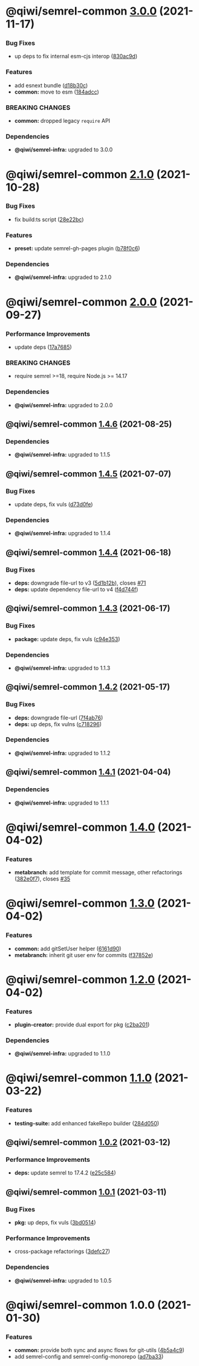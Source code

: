 # @qiwi/semrel-common [3.0.0](https://github.com/qiwi/semantic-release-toolkit/compare/@qiwi/semrel-common@2.1.0...@qiwi/semrel-common@3.0.0) (2021-11-17)


### Bug Fixes

* up deps to fix internal esm-cjs interop ([830ac9d](https://github.com/qiwi/semantic-release-toolkit/commit/830ac9dc86c5bad940628c07d2155524a42be71f))


### Features

* add esnext bundle ([d18b30c](https://github.com/qiwi/semantic-release-toolkit/commit/d18b30cff360536b76e403a6a658c2bf75ca5e43))
* **common:** move to esm ([184adcc](https://github.com/qiwi/semantic-release-toolkit/commit/184adcc419a7a2323d08e32cc13f1e95612d12aa))


### BREAKING CHANGES

* **common:** dropped legacy `require` API





### Dependencies

* **@qiwi/semrel-infra:** upgraded to 3.0.0

# @qiwi/semrel-common [2.1.0](https://github.com/qiwi/semantic-release-toolkit/compare/@qiwi/semrel-common@2.0.0...@qiwi/semrel-common@2.1.0) (2021-10-28)


### Bug Fixes

* fix build:ts script ([28e22bc](https://github.com/qiwi/semantic-release-toolkit/commit/28e22bc79449f51cbb5eedd09f5d91614b0caaeb))


### Features

* **preset:** update semrel-gh-pages plugin ([b78f0c6](https://github.com/qiwi/semantic-release-toolkit/commit/b78f0c6365563dbb5f95b342bd045be576dc51b7))





### Dependencies

* **@qiwi/semrel-infra:** upgraded to 2.1.0

# @qiwi/semrel-common [2.0.0](https://github.com/qiwi/semantic-release-toolkit/compare/@qiwi/semrel-common@1.4.6...@qiwi/semrel-common@2.0.0) (2021-09-27)


### Performance Improvements

* update deps ([17a7685](https://github.com/qiwi/semantic-release-toolkit/commit/17a76851ee9e64af7c63d89fbad188df8b70bcd2))


### BREAKING CHANGES

* require semrel >=18, require Node.js >= 14.17





### Dependencies

* **@qiwi/semrel-infra:** upgraded to 2.0.0

## @qiwi/semrel-common [1.4.6](https://github.com/qiwi/semantic-release-toolkit/compare/@qiwi/semrel-common@1.4.5...@qiwi/semrel-common@1.4.6) (2021-08-25)





### Dependencies

* **@qiwi/semrel-infra:** upgraded to 1.1.5

## @qiwi/semrel-common [1.4.5](https://github.com/qiwi/semantic-release-toolkit/compare/@qiwi/semrel-common@1.4.4...@qiwi/semrel-common@1.4.5) (2021-07-07)


### Bug Fixes

* update deps, fix vuls ([d73d0fe](https://github.com/qiwi/semantic-release-toolkit/commit/d73d0fe28af8cdfbd3d7dd19ead37ceeb39ceaa3))





### Dependencies

* **@qiwi/semrel-infra:** upgraded to 1.1.4

## @qiwi/semrel-common [1.4.4](https://github.com/qiwi/semantic-release-toolkit/compare/@qiwi/semrel-common@1.4.3...@qiwi/semrel-common@1.4.4) (2021-06-18)


### Bug Fixes

* **deps:** downgrade file-url to v3 ([5d1b12b](https://github.com/qiwi/semantic-release-toolkit/commit/5d1b12bd63e708a8667068535f57170702a20348)), closes [#71](https://github.com/qiwi/semantic-release-toolkit/issues/71)
* **deps:** update dependency file-url to v4 ([f4d744f](https://github.com/qiwi/semantic-release-toolkit/commit/f4d744f017bc6a12e110fc66b5033850db3c0552))

## @qiwi/semrel-common [1.4.3](https://github.com/qiwi/semantic-release-toolkit/compare/@qiwi/semrel-common@1.4.2...@qiwi/semrel-common@1.4.3) (2021-06-17)


### Bug Fixes

* **package:** update deps, fix vuls ([c94e353](https://github.com/qiwi/semantic-release-toolkit/commit/c94e353bfa1ca228325f97aaba3ffa5e433d3139))





### Dependencies

* **@qiwi/semrel-infra:** upgraded to 1.1.3

## @qiwi/semrel-common [1.4.2](https://github.com/qiwi/semantic-release-toolkit/compare/@qiwi/semrel-common@1.4.1...@qiwi/semrel-common@1.4.2) (2021-05-17)


### Bug Fixes

* **deps:** downgrade file-url ([7f4ab76](https://github.com/qiwi/semantic-release-toolkit/commit/7f4ab761ed48e69651904a777f0e3c54e696fe2a))
* **deps:** up deps, fix vulns ([c718296](https://github.com/qiwi/semantic-release-toolkit/commit/c718296c9ba2b582e046ef561813771481d10897))





### Dependencies

* **@qiwi/semrel-infra:** upgraded to 1.1.2

## @qiwi/semrel-common [1.4.1](https://github.com/qiwi/semantic-release-toolkit/compare/@qiwi/semrel-common@1.4.0...@qiwi/semrel-common@1.4.1) (2021-04-04)





### Dependencies

* **@qiwi/semrel-infra:** upgraded to 1.1.1

# @qiwi/semrel-common [1.4.0](https://github.com/qiwi/semantic-release-toolkit/compare/@qiwi/semrel-common@1.3.0...@qiwi/semrel-common@1.4.0) (2021-04-02)


### Features

* **metabranch:** add template for commit message, other refactorings ([382e0f7](https://github.com/qiwi/semantic-release-toolkit/commit/382e0f7a707ac60410a2929ca85348a146b4a522)), closes [#35](https://github.com/qiwi/semantic-release-toolkit/issues/35)

# @qiwi/semrel-common [1.3.0](https://github.com/qiwi/semantic-release-toolkit/compare/@qiwi/semrel-common@1.2.0...@qiwi/semrel-common@1.3.0) (2021-04-02)


### Features

* **common:** add gitSetUser helper ([6161d90](https://github.com/qiwi/semantic-release-toolkit/commit/6161d9091a69d27496a9a07a23822d1612b51a11))
* **metabranch:** inherit git user env for commits ([f37852e](https://github.com/qiwi/semantic-release-toolkit/commit/f37852e93cbd2edbcef8a74a7caa24c81fbc013b))

# @qiwi/semrel-common [1.2.0](https://github.com/qiwi/semantic-release-toolkit/compare/@qiwi/semrel-common@1.1.0...@qiwi/semrel-common@1.2.0) (2021-04-02)


### Features

* **plugin-creator:** provide dual export for pkg ([c2ba201](https://github.com/qiwi/semantic-release-toolkit/commit/c2ba2010026d06f400c70ed57f4b89ebdc118a1b))





### Dependencies

* **@qiwi/semrel-infra:** upgraded to 1.1.0

# @qiwi/semrel-common [1.1.0](https://github.com/qiwi/semantic-release-toolkit/compare/@qiwi/semrel-common@1.0.2...@qiwi/semrel-common@1.1.0) (2021-03-22)


### Features

* **testing-suite:** add enhanced fakeRepo builder ([284d050](https://github.com/qiwi/semantic-release-toolkit/commit/284d050076fc776b7199b967295b219fe2d3e672))

## @qiwi/semrel-common [1.0.2](https://github.com/qiwi/semantic-release-toolkit/compare/@qiwi/semrel-common@1.0.1...@qiwi/semrel-common@1.0.2) (2021-03-12)


### Performance Improvements

* **deps:** update semrel to 17.4.2 ([e25c584](https://github.com/qiwi/semantic-release-toolkit/commit/e25c58410d0c67d80e58d13b76c2f005282f5708))

## @qiwi/semrel-common [1.0.1](https://github.com/qiwi/semantic-release-toolkit/compare/@qiwi/semrel-common@1.0.0...@qiwi/semrel-common@1.0.1) (2021-03-11)


### Bug Fixes

* **pkg:** up deps, fix vuls ([3bd0514](https://github.com/qiwi/semantic-release-toolkit/commit/3bd051436e6466000443d44f5aa819f67080f534))


### Performance Improvements

* cross-package refactorings ([3defc27](https://github.com/qiwi/semantic-release-toolkit/commit/3defc2728b3fb5cb5d0cd010a3dd0ba86079dd74))





### Dependencies

* **@qiwi/semrel-infra:** upgraded to 1.0.5

# @qiwi/semrel-common 1.0.0 (2021-01-30)


### Features

* **common:** provide both sync and async flows for git-utils ([4b5a4c9](https://github.com/qiwi/semantic-release-toolkit/commit/4b5a4c9cb24618a0ec57c966e08e6bb083aa4cc6))
* add semrel-config and semrel-config-monorepo ([ad7ba33](https://github.com/qiwi/semantic-release-toolkit/commit/ad7ba33cf6f6705c1f1f1919c197d5ad7345de4b))
